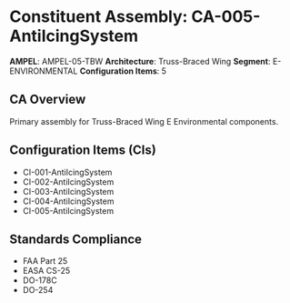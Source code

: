 # Constituent Assembly: CA-005-AntiIcingSystem

**AMPEL**: AMPEL-05-TBW
**Architecture**: Truss-Braced Wing
**Segment**: E-ENVIRONMENTAL
**Configuration Items**: 5

## CA Overview
Primary assembly for Truss-Braced Wing E Environmental components.

## Configuration Items (CIs)
- CI-001-AntiIcingSystem
- CI-002-AntiIcingSystem
- CI-003-AntiIcingSystem
- CI-004-AntiIcingSystem
- CI-005-AntiIcingSystem

## Standards Compliance
- FAA Part 25
- EASA CS-25
- DO-178C
- DO-254
